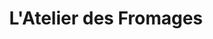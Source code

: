 ---
title: "L'Atelier des Fromages"
url: /fontenay-aux-roses/latelier-des-fromages/
shop: fromage
---